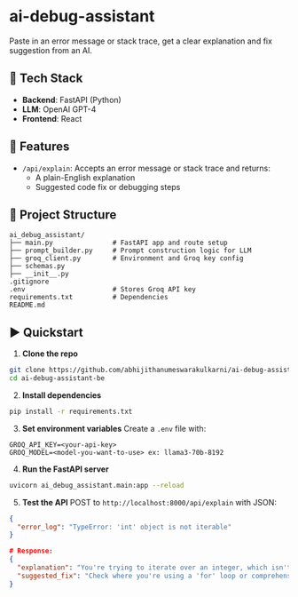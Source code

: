 # ai-debug-assistant

Paste in an error message or stack trace, get a clear explanation and fix suggestion from an AI.

## 🔧 Tech Stack
- **Backend**: FastAPI (Python)
- **LLM**: OpenAI GPT-4
- **Frontend**: React

## 🚀 Features
- `/api/explain`: Accepts an error message or stack trace and returns:
  - A plain-English explanation
  - Suggested code fix or debugging steps

## 📂 Project Structure
```
ai_debug_assistant/
├── main.py               # FastAPI app and route setup
├── prompt_builder.py     # Prompt construction logic for LLM
├── groq_client.py        # Environment and Groq key config
├── schemas.py
├── __init__.py
.gitignore
.env                      # Stores Groq API key
requirements.txt          # Dependencies
README.md
```

## ▶️ Quickstart
1. **Clone the repo**
```bash
git clone https://github.com/abhijithanumeswarakulkarni/ai-debug-assistant-be.git
cd ai-debug-assistant-be
```

2. **Install dependencies**
```bash
pip install -r requirements.txt
```

3. **Set environment variables**
Create a `.env` file with:
```
GROQ_API_KEY=<your-api-key>
GROQ_MODEL=<model-you-want-to-use> ex: llama3-70b-8192
```

4. **Run the FastAPI server**
```bash
uvicorn ai_debug_assistant.main:app --reload
```

5. **Test the API**
POST to `http://localhost:8000/api/explain` with JSON:
```json
{
  "error_log": "TypeError: 'int' object is not iterable"
}

# Response:
{
  "explanation": "You're trying to iterate over an integer, which isn't iterable.",
  "suggested_fix": "Check where you're using a 'for' loop or comprehension and make sure the value is a list or iterable."
}
```